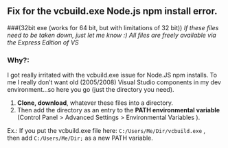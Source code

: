 ## Fix for the vcbuild.exe Node.js npm install error. 
###(32bit exe (works for 64 bit, but with limitations of 32 bit))
_If these files need to be taken down, just let me know :) All files are freely available via the Express Edition of VS_
### Why?:
I got really irritated with the vcbuild.exe issue for Node.JS npm installs. To me I really don’t want old (2005/2008) Visual Studio components in my dev environment…so here you go (just the directory you need). 

1. **Clone, download**, whatever these files into a directory. 
2. Then add the directory as an entry to the **PATH environmental variable** (Control Panel > Advanced Settings > Environmental Variables ).

Ex.: If you put the vcbuild.exe file here: `C:/Users/Me/Dir/vcbuild.exe` ,<br>
then add `C:/Users/Me/Dir;` as a new PATH variable.
